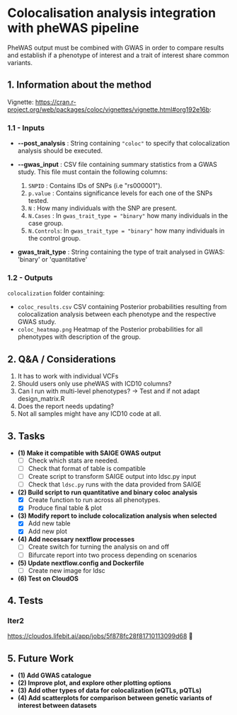 
# Colocalisation analysis integration with pheWAS pipeline

PheWAS output must be combined with GWAS in order to compare results and establish if a phenotype of interest and a trait of interest share common variants.

## 1. Information about the method

Vignette: https://cran.r-project.org/web/packages/coloc/vignettes/vignette.html#org192e16b:

### 1.1 - Inputs
- **--post_analysis** : String containing `"coloc"` to specify that colocalization analysis should be executed.
- **--gwas_input** : CSV file containing summary statistics from a GWAS study. This file must contain the following columns:

    1. `SNPID` : Contains IDs of SNPs (i.e "rs000001").
    2. `p.value` : Contains significance levels for each one of the SNPs tested.
    3. `N` : How many individuals with the SNP are present.
    4. `N.Cases` : In `gwas_trait_type = "binary"` how many individuals in the case group.
    5. `N.Controls`: In `gwas_trait_type = "binary"` how many individuals in the control group.

- **gwas_trait_type** : String containing the type of trait analysed in GWAS: 'binary' or 'quantitative'


### 1.2 - Outputs
`colocalization` folder containing:
- `coloc_results.csv` CSV containing Posterior probabilities resulting from colocalization analysis between each phenotype and the respective GWAS study.
- `coloc_heatmap.png` Heatmap of the Posterior probabilities for all phenotypes with description of the group.


## 2. Q&A / Considerations
1. It has to work with individual VCFs
2. Should users only use pheWAS with ICD10 columns?
3. Can I run with multi-level phenotypes? -> Test and if not adapt design_matrix.R
4. Does the report needs updating?
5. Not all samples might have any ICD10 code at all. 

## 3. Tasks
- **(1) Make it compatible with SAIGE GWAS output**
    - [ ] Check which stats are needed.
    - [ ] Check that format of table is compatible
    - [ ] Create script to transform SAIGE output into ldsc.py input
    - [ ] Check that `ldsc.py` runs with the data provided from SAIGE
- **(2) Build script to run quantitative and binary coloc analysis**
    - [x] Create function to run across all phenotypes.
    - [x] Produce final table & plot
- **(3) Modify report to include colocalization analysis when selected**
    - [x] Add new table
    - [x] Add new plot
- **(4) Add necessary nextflow processes**
    - [ ] Create switch for turning the analysis on and off 
    - [ ] Bifurcate report into two process depending on scenarios
- **(5) Update nextflow.config and Dockerfile**
   - [ ] Create new image for ldsc
- **(6) Test on CloudOS**

## 4. Tests

### Iter2

https://cloudos.lifebit.ai/app/jobs/5f878fc28f81710113099d68 :tada:

## 5. Future Work
- **(1) Add GWAS catalogue**
- **(2) Improve plot, and explore other plotting options**
- **(3) Add other types of data for colocalization (eQTLs, pQTLs)**
- **(4) Add scatterplots for comparison between genetic variants of interest between datasets**




